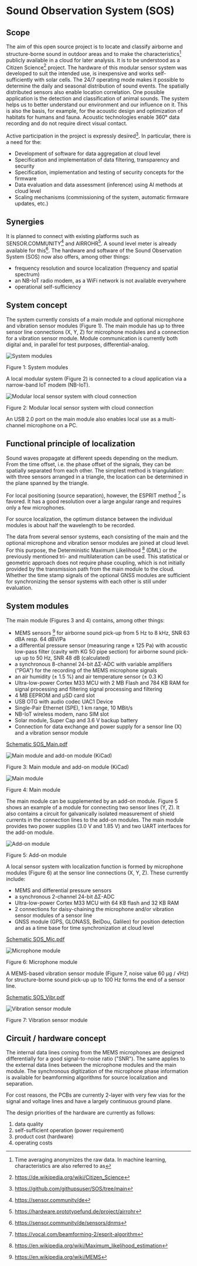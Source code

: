 # Sound Observation System (SOS)

## Scope

The aim of this open source project is to locate and classify airborne and structure-borne sound in outdoor areas and to make the characteristics[^1] publicly available in a cloud for later analysis. It is to be understood as a Citizen Science[^2] project.
The hardware of this modular sensor system was developed to suit the intended use, is inexpensive and works self-sufficiently with solar cells. The 24/7 operating mode makes it possible to determine the daily and seasonal distribution of sound events. The spatially distributed sensors also enable location correlation. One possible application is the detection and classification of animal sounds. The system helps us to better understand our environment and our influence on it. This is also the basis, for example, for the acoustic design and optimization of habitats for humans and fauna. Acoustic technologies enable 360° data recording and do not require direct visual contact.

Active participation in the project is expressly desired[^3]. In particular, there is a need
for the:
- Development of software for data aggregation at cloud level
- Specification and implementation of data filtering, transparency and security
- Specification, implementation and testing of security concepts for the firmware
- Data evaluation and data assessment (inference) using AI methods at cloud level
- Scaling mechanisms (commissioning of the system, automatic firmware updates, etc.)

## Synergies
It is planned to connect with existing platforms such as SENSOR.COMMUNITY[^4] and AIRROHR[^5]. A sound level meter is already available for this[^6]. The hardware and software of the Sound Observation System (SOS) now also offers, among other things:
- frequency resolution and source localization (frequency and spatial spectrum)
- an NB-IoT radio modem, as a WiFi network is not available everywhere
- operational self-sufficiency

## System concept
The system currently consists of a main module and optional microphone and vibration sensor modules (Figure 1). The main module has up to three sensor line
connections (X, Y, Z) for microphone modules and a connection for a vibration sensor module.
Module communication is currently both digital and, in parallel for test purposes, differential-analog.

![System modules](pics/systempic.jpg)

Figure 1: System modules

A local modular system (Figure 2) is connected to a cloud application via a narrow-band IoT modem (NB-IoT).

![Modular local sensor system with cloud connection](pics/systemdraw.png)

Figure 2: Modular local sensor system with cloud connection

An USB 2.0 port on the main module also enables local use as a multi-channel microphone on a PC.

## Functional principle of localization

Sound waves propagate at different speeds depending on the medium. From the time offset, i.e. the phase offset of the signals, they can be spatially separated from each other. The simplest method is triangulation: with three sensors arranged in a triangle, the location can be determined in the plane spanned by the triangle.

For local positioning (source separation), however, the ESPRIT method [^8] is favored. It has a good resolution over a large angular range and requires only a few microphones.

For source localization, the optimum distance between the individual modules is about half the wavelength to be recorded.

The data from several sensor systems, each consisting of the main and the optional microphone and vibration sensor modules are joined at cloud level. For this purpose, the Deterministic Maximum Likelihood [^9] (DML) or the previously mentioned tri- and multilateration can be used. This statistical or geometric approach does not require phase coupling, which is not initially provided by the transmission path from the main module to the cloud. Whether the time stamp signals of the optional GNSS modules are sufficient for synchronizing the sensor systems with each other is still under evaluation.

## System modules
The main module (Figures 3 and 4) contains, among other things:
- MEMS sensors [^10] for airborne sound pick-up from 5 Hz to 8 kHz, SNR 63 dBA resp.
64 dBV/Pa
- a differential pressure sensor (measuring range ± 125 Pa) with acoustic low-pass filter (cavity with
KG 50 pipe section) for airborne sound pick-up up to 50 Hz, SNR 48 dB (calculated)
- a synchronous 8-channel 24-bit ΔΣ-ADC with variable amplifiers ("PGA") for the
recording of the MEMS microphone signals
- an air humidity (± 1.5 %) and air temperature sensor (± 0.3 K)
- Ultra-low-power Cortex M33 MCU with 2 MB Flash and 784 KB RAM for signal processing and filtering
signal processing and filtering
- 4 MB EEPROM and μSD card slot
- USB OTG with audio codec UAC1 Device
- Single-Pair Ethernet (SPE), 1 km range, 10 MBit/s
- NB-IoT wireless modem, nano SIM slot
- Solar module, Super Cap and 3.6 V backup battery
- Connection for data exchange and power supply for a sensor line (X) and a vibration sensor module

[Schematic SOS_Main.pdf](../HW/Main/SOS_Main.pdf)


![Main module and add-on module (KiCad)](pics/mainmodule_kicad.jpg)

Figure 3: Main module and add-on module (KiCad)

![Main module](pics/mainmodulepic.jpg)

Figure 4: Main module

The main module can be supplemented by an add-on module. Figure 5 shows an example of a module for connecting two sensor lines (Y, Z). It also contains a circuit for galvanically isolated measurement of shield currents in the connection lines to the add-on modules. The main module provides two power supplies (3.0 V and 1.85 V) and two UART interfaces for the add-on module.

![Add-on module](pics/auxmodule.jpg)

Figure 5: Add-on module

A local sensor system with localization function is formed by microphone modules (Figure 6) at the sensor line connections (X, Y, Z). These currently include:
- MEMS and differential pressure sensors
- a synchronous 2-channel 24-bit ΔΣ-ADC
- Ultra-low-power Cortex M33 MCU with 64 KB flash and 32 KB RAM
- 2 connections for daisy-chaining the microphone and/or vibration sensor modules of a sensor line
- GNSS module (GPS, GLONASS, BeiDou, Galileo) for position detection and as a time base for time synchronization at cloud level

[Schematic SOS_Mic.pdf](../HW/Mic/SOS_Mic.pdf)


![Microphone module](pics/micmodule.jpg)

Figure 6: Microphone module

A MEMS-based vibration sensor module (Figure 7, noise value 60 μg / √Hz) for structure-borne sound pick-up up to 100 Hz forms the end of a sensor line.

[Schematic SOS_Vibr.pdf](../HW/Vibr/SOS_Vibr.pdf)

![Vibration sensor module](pics/vibrationsensormodule.jpg)

Figure 7: Vibration sensor module

## Circuit / hardware concept
The internal data lines coming from the MEMS microphones are designed differentially for a good signal-to-noise ratio ("SNR"). The same applies to the external data lines between the microphone modules and the main module. The synchronous digitization of the microphone phase information is available for beamforming algorithms for source localization and separation.

For cost reasons, the PCBs are currently 2-layer with very few vias for the signal and voltage lines and have a largely continuous ground plane.

The design priorities of the hardware are currently as follows:
1. data quality
2. self-sufficient operation (power requirement)
3. product cost (hardware)
4. operating costs



[^1]: Time averaging anonymizes the raw data. In machine learning, characteristics are also referred to as
[^2]: https://de.wikipedia.org/wiki/Citizen_Science
[^3]: https://github.com/githupsuser/SOS/tree/main
[^4]: https://sensor.community/de
[^5]: https://hardware.prototypefund.de/project/airrohr
[^6]: https://sensor.community/de/sensors/dnms
[^7]: GNSS = Global Navigation Satellite System, f = female, m = male, IoT = Internet of Things /
Wireless interface, SPE = Single-Pair-Ethernet, Main/Mic/Vibr.
[^8]: https://vocal.com/beamforming-2/esprit-algorithm
[^9]: https://en.wikipedia.org/wiki/Maximum_likelihood_estimation
[^10]: https://en.wikipedia.org/wiki/MEMS

